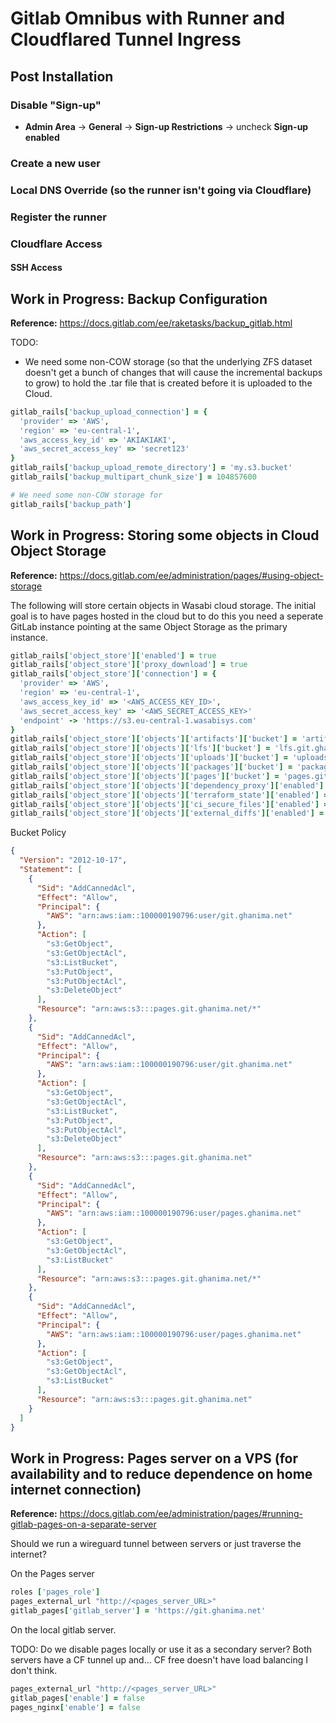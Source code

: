 # Gitlab Omnibus with Runner and Cloudflared Tunnel Ingress
## Post Installation
### Disable "Sign-up"
* **Admin Area** -> **General** -> **Sign-up Restrictions** -> uncheck **Sign-up enabled**

### Create a new user

### Local DNS Override (so the runner isn't going via Cloudflare)

### Register the runner

### Cloudflare Access

#### SSH Access

## Work in Progress: Backup Configuration
**Reference:** https://docs.gitlab.com/ee/raketasks/backup_gitlab.html

TODO:
* We need some non-COW storage (so that the underlying ZFS dataset doesn't get
  a bunch of changes that will cause the incremental backups to grow) to hold
  the .tar file that is created before it is uploaded to the Cloud.

```ruby
gitlab_rails['backup_upload_connection'] = {
  'provider' => 'AWS',
  'region' => 'eu-central-1',
  'aws_access_key_id' => 'AKIAKIAKI',
  'aws_secret_access_key' => 'secret123'
}
gitlab_rails['backup_upload_remote_directory'] = 'my.s3.bucket'
gitlab_rails['backup_multipart_chunk_size'] = 104857600

# We need some non-COW storage for
gitlab_rails['backup_path']
```

## Work in Progress: Storing some objects in Cloud Object Storage
**Reference:** https://docs.gitlab.com/ee/administration/pages/#using-object-storage

The following will store certain objects in Wasabi cloud storage.  The initial
goal is to have pages hosted in the cloud but to do this you need a seperate
GitLab instance pointing at the same Object Storage as the primary instance.

```ruby
gitlab_rails['object_store']['enabled'] = true
gitlab_rails['object_store']['proxy_download'] = true
gitlab_rails['object_store']['connection'] = {
  'provider' => 'AWS',
  'region' => 'eu-central-1',
  'aws_access_key_id' => '<AWS_ACCESS_KEY_ID>',
  'aws_secret_access_key' => '<AWS_SECRET_ACCESS_KEY>'
  'endpoint' -> 'https://s3.eu-central-1.wasabisys.com'
}
gitlab_rails['object_store']['objects']['artifacts']['bucket'] = 'artifacts.git.ghanima.net'
gitlab_rails['object_store']['objects']['lfs']['bucket'] = 'lfs.git.ghanima.net'
gitlab_rails['object_store']['objects']['uploads']['bucket'] = 'uploads.git.ghanima.net'
gitlab_rails['object_store']['objects']['packages']['bucket'] = 'packages.git.ghanima.net'
gitlab_rails['object_store']['objects']['pages']['bucket'] = 'pages.git.ghanima.net'
gitlab_rails['object_store']['objects']['dependency_proxy']['enabled'] = false
gitlab_rails['object_store']['objects']['terraform_state']['enabled'] = false
gitlab_rails['object_store']['objects']['ci_secure_files']['enabled'] = false
gitlab_rails['object_store']['objects']['external_diffs']['enabled'] = false
```

Bucket Policy
```json
{
  "Version": "2012-10-17",
  "Statement": [
    {
      "Sid": "AddCannedAcl",
      "Effect": "Allow",
      "Principal": {
        "AWS": "arn:aws:iam::100000190796:user/git.ghanima.net"
      },
      "Action": [
        "s3:GetObject",
        "s3:GetObjectAcl",
        "s3:ListBucket",
        "s3:PutObject",
        "s3:PutObjectAcl",
        "s3:DeleteObject"
      ],
      "Resource": "arn:aws:s3:::pages.git.ghanima.net/*"
    },
    {
      "Sid": "AddCannedAcl",
      "Effect": "Allow",
      "Principal": {
        "AWS": "arn:aws:iam::100000190796:user/git.ghanima.net"
      },
      "Action": [
        "s3:GetObject",
        "s3:GetObjectAcl",
        "s3:ListBucket",
        "s3:PutObject",
        "s3:PutObjectAcl",
        "s3:DeleteObject"
      ],
      "Resource": "arn:aws:s3:::pages.git.ghanima.net"
    },
    {
      "Sid": "AddCannedAcl",
      "Effect": "Allow",
      "Principal": {
        "AWS": "arn:aws:iam::100000190796:user/pages.ghanima.net"
      },
      "Action": [
        "s3:GetObject",
        "s3:GetObjectAcl",
        "s3:ListBucket"
      ],
      "Resource": "arn:aws:s3:::pages.git.ghanima.net/*"
    },
    {
      "Sid": "AddCannedAcl",
      "Effect": "Allow",
      "Principal": {
        "AWS": "arn:aws:iam::100000190796:user/pages.ghanima.net"
      },
      "Action": [
        "s3:GetObject",
        "s3:GetObjectAcl",
        "s3:ListBucket"
      ],
      "Resource": "arn:aws:s3:::pages.git.ghanima.net"
    }
  ]
}
```

## Work in Progress: Pages server on a VPS (for availability and to reduce dependence on home internet connection)
**Reference:** https://docs.gitlab.com/ee/administration/pages/#running-gitlab-pages-on-a-separate-server

Should we run a wireguard tunnel between servers or just traverse the internet?

On the Pages server
```ruby
roles ['pages_role']
pages_external_url "http://<pages_server_URL>"
gitlab_pages['gitlab_server'] = 'https://git.ghanima.net'
```

On the local gitlab server.

TODO: Do we disable pages locally or use it as a secondary server?  Both
servers have a CF tunnel up and... CF free doesn't have load balancing I don't
think.

```ruby
pages_external_url "http://<pages_server_URL>"
gitlab_pages['enable'] = false
pages_nginx['enable'] = false
```